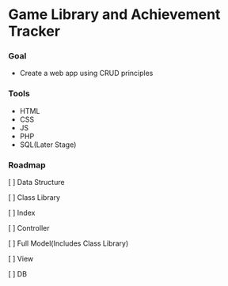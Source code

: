 # Game Library and Achievement Tracker

### Goal

* Create a web app using CRUD principles

### Tools

* HTML
* CSS
* JS
* PHP
* SQL(Later Stage)

### Roadmap

[ ] Data Structure

[ ] Class Library

[ ] Index

[ ] Controller

[ ] Full Model(Includes Class Library)

[ ] View

[ ] DB

